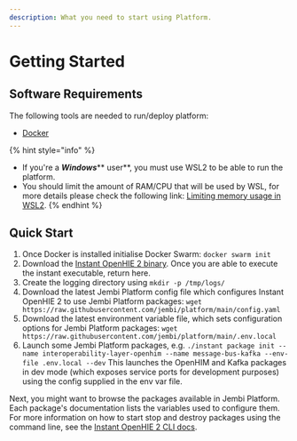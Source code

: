 ```yaml
---
description: What you need to start using Platform.
---
```


# Getting Started

## Software Requirements

The following tools are needed to run/deploy platform:

* [Docker](https://docs.docker.com/engine/install/)

{% hint style="info" %}
* If you're a _**Windows**_** user**, you must use WSL2 to be able to run the platform.
* You should limit the amount of RAM/CPU that will be used by WSL, for more details please check the following link: [Limiting memory usage in WSL2](https://www.aleksandrhovhannisyan.com/blog/limiting-memory-usage-in-wsl-2/).
{% endhint %}

## Quick Start

1. Once Docker is installed initialise Docker Swarm: `docker swarm init`
2. Download the [Instant OpenHIE 2 binary](https://jembi.gitbook.io/instant-v2/getting-started). Once you are able to execute the instant executable, return here.
3. Create the logging directory using `mkdir -p /tmp/logs/`
4. Download the latest Jembi Platform config file which configures Instant OpenHIE 2 to use Jembi Platform packages: `wget https://raw.githubusercontent.com/jembi/platform/main/config.yaml`
5. Download the latest environment variable file, which sets configuration options for Jembi Platform packages: `wget https://raw.githubusercontent.com/jembi/platform/main/.env.local`
6. Launch some Jembi Platform packages, e.g. `./instant package init --name interoperability-layer-openhim --name message-bus-kafka --env-file .env.local --dev` This launches the OpenHIM and Kafka packages in dev mode (which exposes service ports for development purposes) using the config supplied in the env var file.

Next, you might want to browse the packages available in Jembi Platform. Each package's documentation lists the variables used to configure them. For more information on how to start stop and destroy packages using the command line, see the [Instant OpenHIE 2 CLI docs](https://jembi.gitbook.io/instant-v2/cli).

